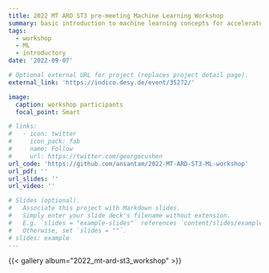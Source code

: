 ```yaml
---
title: 2022 MT ARD ST3 pre-meeting Machine Learning Workshop
summary: basic introduction to machine learning concepts for accelerator physicists
tags:
  - workshop
  - ML
  - introductory
date: '2022-09-07'

# Optional external URL for project (replaces project detail page).
external_link: 'https://indico.desy.de/event/35272/'

image:
  caption: workshop participants
  focal_point: Smart

# links:
#   - icon: twitter
#     icon_pack: fab
#     name: Follow
#     url: https://twitter.com/georgecushen
url_code: 'https://github.com/ansantam/2022-MT-ARD-ST3-ML-workshop'
url_pdf: ''
url_slides: ''
url_video: ''

# Slides (optional).
#   Associate this project with Markdown slides.
#   Simply enter your slide deck's filename without extension.
#   E.g. `slides = "example-slides"` references `content/slides/example-slides.md`.
#   Otherwise, set `slides = ""`.
# slides: example
---
```


{{< gallery album="2022_mt-ard-st3_workshop" >}}



